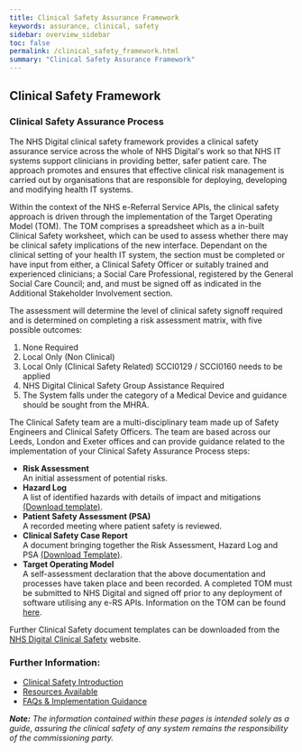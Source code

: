 ```yaml
---
title: Clinical Safety Assurance Framework
keywords: assurance, clinical, safety
sidebar: overview_sidebar
toc: false
permalink: /clinical_safety_framework.html
summary: "Clinical Safety Assurance Framework"
---
```


## Clinical Safety Framework

### Clinical Safety Assurance Process
The NHS Digital clinical safety framework provides a clinical safety assurance service across the whole of NHS Digital's work so that NHS IT systems support clinicians in providing better, safer patient care. The approach promotes and ensures that effective clinical risk management is carried out by organisations that are responsible for deploying, developing and modifying health IT systems.

Within the context of the NHS e-Referral Service APIs, the clinical safety approach is driven through the implementation of the Target Operating Model (TOM). The TOM comprises a spreadsheet which as a in-built Clinical Safety worksheet, which can be used to assess whether there may be clinical safety implications of the new interface. Dependant on the clinical setting of your health IT system, the section must be completed or have input from either, a Clinical Safety Officer or suitably trained and experienced clinicians; a Social Care Professional, registered by the General Social Care Council; and, and must be signed off as indicated in the Additional Stakeholder Involvement section.

The assessment will determine the level of clinical safety signoff required and is determined on completing a risk assessment matrix, with five possible outcomes:

   1. None Required
   2. Local Only (Non Clinical)
   3. Local Only (Clinical Safety Related) SCCI0129 / SCCI0160 needs to be applied
   4. NHS Digital Clinical Safety Group Assistance Required
   5. The System falls under the category of a Medical Device and guidance should be sought from the MHRA.

The Clinical Safety team are a multi-disciplinary team made up of Safety Engineers and Clinical Safety Officers. The team are based across our Leeds, London and Exeter offices and can provide guidance related to the implementation of your Clinical Safety Assurance Process steps:

- **Risk Assessment**  
  An initial assessment of potential risks.
- **Hazard Log**  
  A list of identified hazards with details of impact and mitigations [(Download template)](https://digital.nhs.uk/binaries/content/assets/legacy/excel/g/m/hazard_log_template.xlsx).
- **Patient Safety Assessment (PSA)**  
  A recorded meeting where patient safety is reviewed.
- **Clinical Safety Case Report**  
  A document bringing together the Risk Assessment, Hazard Log and PSA [(Download Template)](downloads/Clinical_Safety_Case_Report_Guidance_e-RS_APIs.docx).
- **Target Operating Model**  
  A self-assessment declaration that the above documentation and processes have taken place and been recorded. A completed TOM must be submitted to NHS Digital and signed off prior to any deployment of software utilising any e-RS APIs. Information on the TOM can be found [here](assure_tom.html).  

Further Clinical Safety document templates can be downloaded from the [NHS Digital Clinical Safety](https://digital.nhs.uk/services/solution-assurance/the-clinical-safety-team/clinical-safety-documentation#clinical-risk-management) website.

### Further Information:
- [Clinical Safety Introduction](clinical_safety_intro.html)
- [Resources Available](clinical_safety_resources.html)
- [FAQs & Implementation Guidance](clinical_safety_faqs.html)

_**Note:** The information contained within these pages is intended solely as a guide, assuring the clinical safety of any system remains the responsibility of the commissioning party._
